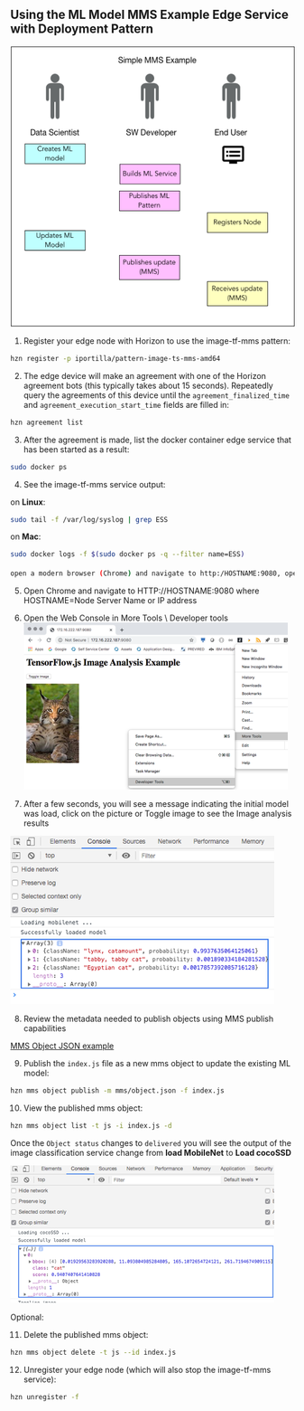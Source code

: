 ## <a id=using-image-mms-pattern></a> Using the ML Model MMS Example Edge Service with Deployment Pattern

![MMS Example workflow](MMSExample.png)

1. Register your edge node with Horizon to use the image-tf-mms pattern:

```bash
hzn register -p iportilla/pattern-image-ts-mms-amd64
```

2. The edge device will make an agreement with one of the Horizon agreement bots (this typically takes about 15 seconds). Repeatedly query the agreements of this device until the `agreement_finalized_time` and `agreement_execution_start_time` fields are filled in:

```bash
hzn agreement list
```

3. After the agreement is made, list the docker container edge service that has been started as a result:

``` bash
sudo docker ps
```

4. See the image-tf-mms service output:

  on **Linux**:

  ```bash
  sudo tail -f /var/log/syslog | grep ESS
  ```

  on **Mac**:

  ```bash
  sudo docker logs -f $(sudo docker ps -q --filter name=ESS)

  open a modern browser (Chrome) and navigate to http:/HOSTNAME:9080, open Developer tools and watch the Web Console (HOSTNAME or IP or your node)
  ```
5. Open Chrome and navigate to HTTP://HOSTNAME:9080 where HOSTNAME=Node Server Name or IP address


6. Open the Web Console in More Tools \ Developer tools
![MMS Example page](demo.png)

7. After a few seconds, you will see a message indicating the initial model was load, click on the picture or Toggle image to see the Image analysis results

![MMS Example console](console1.png)


8. Review the metadata needed to publish objects using MMS publish capabilities

[MMS Object JSON example](/mms/object.json)

9. Publish the `index.js` file as a new mms object to update the existing ML model:
```bash
hzn mms object publish -m mms/object.json -f index.js
```

10. View the published mms object:
```bash
hzn mms object list -t js -i index.js -d
```

Once the `Object status` changes to `delivered` you will see the output of the image classification service change
from **load MobileNet**
to **Load cocoSSD**

![MMS Example console after](console2.png)


Optional:

11. Delete the published mms object:
```bash
hzn mms object delete -t js --id index.js
```

12. Unregister your edge node (which will also stop the image-tf-mms service):

```bash
hzn unregister -f
```
